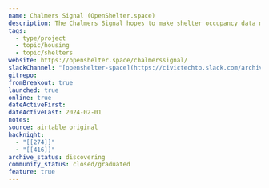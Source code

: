 ```yaml
---
name: Chalmers Signal (OpenShelter.space)
description: The Chalmers Signal hopes to make shelter occupancy data more accessible and faster to communicate among shelters in Toronto. It is an internet connected device that publishes real-time occupancy data amongst shelters around Toronto!
tags:
  - type/project
  - topic/housing
  - topic/shelters
website: https://openshelter.space/chalmerssignal/
slackChannel: "[openshelter-space](https://civictechto.slack.com/archives/C8ZRFH7JShttps://civictechto.slack.com/archives/C8ZRFH7JS)"
gitrepo: 
fromBreakout: true
launched: true
online: true
dateActiveFirst: 
dateActiveLast: 2024-02-01
notes: 
source: airtable original
hacknight:
  - "[[274]]"
  - "[[416]]"
archive_status: discovering
community_status: closed/graduated
feature: true
---
```

